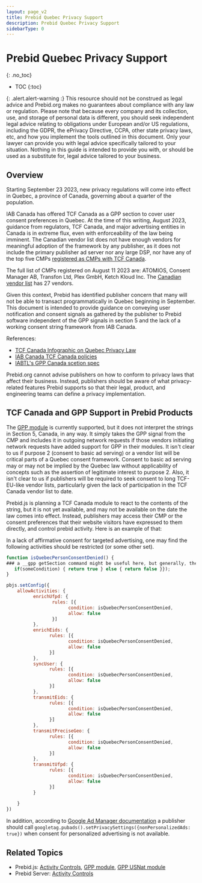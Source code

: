 ```yaml
---
layout: page_v2
title: Prebid Quebec Privacy Support
description: Prebid Quebec Privacy Support
sidebarType: 0
---
```


# Prebid Quebec Privacy Support
{: .no_toc}

- TOC
{:toc}

{: .alert.alert-warning :}
This resource should not be construed as legal advice and Prebid.org makes no guarantees about compliance with any law or regulation. Please note that because every company and its collection, use, and storage of personal data is different, you should seek independent legal advice relating to obligations under European and/or US regulations, including the GDPR, the ePrivacy Directive, CCPA, other state privacy laws, etc, and how you implement the tools outlined in this document. Only your lawyer can provide you with legal advice specifically tailored to your situation. Nothing in this guide is intended to provide you with, or should be used as a substitute for, legal advice tailored to your business.

## Overview

Starting September 23 2023, new privacy regulations will come into effect in Quebec, a province of Canada, governing about a quarter of the population.

IAB Canada has offered TCF Canada as a GPP section to cover user consent preferences in Quebec. At the time of this writing, August 2023, guidance from regulators, TCF Canada, and major advertising entities in Canada is in extreme flux, even with enforceability of the law being imminent. The Canadian vendor list does not have enough vendors for meaningful adoption of the framework by any publisher, as it does not include the primary publisher ad server nor any large DSP, nor have any of the top five CMPs [registered as CMPs with TCF Canada](https://iabcanada.com/tcf-canada/cmp-list/).

The full list of CMPs registered on August 11 2023 are: ATOMIOS, Consent Manager AB, Transfon Ltd, Plex GmbH, Ketch Kloud Inc. The [Canadian vendor list](https://vendor-list.consensu.org/v2/ca/vendor-list.json) has 27 vendors.

Given this context, Prebid has identified publisher concern that many will not be able to transact programmatically in Quebec beginning in September. This document is intended to provide guidance on conveying user notification and consent signals as gathered by the publisher to Prebid software independent of the GPP signals in section 5 and the lack of a working consent string framework from IAB Canada.

References:

- [TCF Canada Infographic on Quebec Privacy Law](https://iabcanada.com/content/uploads/2022/04/IAB-Canada_Quebec-Privacy-Law-Inforgraphic.pdf)
- [IAB Canada TCF Canada policies](https://iabcanada.com/tcf-canada/for-publishers/)
- [IABTL's GPP Canada scetion spec](https://github.com/InteractiveAdvertisingBureau/Global-Privacy-Platform/blob/main/Sections/Canada/GPPExtension%3A%20IAB%20Canada%20TCF.md)

Prebid.org cannot advise publishers on how to conform to privacy laws that affect their business. Instead, publishers should be aware of what privacy-related features Prebid supports so that their legal, product, and engineering teams can define a privacy implementation.

## TCF Canada and GPP Support in Prebid Products

The [GPP module](/dev-docs/modules/consentManagementGpp.html) is currently supported, but it does not interpret the strings in Section 5, Canada, in any way. It simply takes the GPP signal from the CMP and includes it in outgoing network requests if those vendors initiating network requests have added support for GPP in their modules. It isn't clear to us if purpose 2 (consent to basic ad serving) or a vendor list will be critical parts of a Quebec consent framework. Consent to basic ad serving may or may not be implied by the Quebec law without applicability of concepts such as the assertion of legitimate interest to purpose 2. Also, it isn't clear to us if publishers will be required to seek consent to long TCF-EU-like vendor lists, particularly given the lack of participation in the TCF Canada vendor list to date.

Prebid.js is planning a TCF Canada module to react to the contents of the string, but it is not yet available, and may not be available on the date the law comes into effect. Instead, publishers may access their CMP or the consent preferences that their website visitors have expressed to them directly, and control prebid activity. Here is an example of that:

In a lack of affirmative consent for targeted advertising, one may find the following activities should be restricted (or some other set).

```javascript
function isQuebecPersonConsentDenied() {
### a __gpp getSection command might be useful here, but generally, the publisher can implement this however they choose
   if(someCondition) { return true } else { return false }});
}

pbjs.setConfig({
    allowActivities: {
          enrichUfpd: {
                 rules: [{
                       condition: isQuebecPersonConsentDenied,
                       allow: false
                 }]
          },
          enrichEids: {
                rules: [{
                       condition: isQuebecPersonConsentDenied,
                       allow: false
                }]
          },
          syncUser: {
                rules: [{
                       condition: isQuebecPersonConsentDenied,
                       allow: false
                }]
          },
          transmitEids: {
                rules: [{
                       condition: isQuebecPersonConsentDenied,
                       allow: false
                }]
          },
          transmitPreciseGeo: {
                rules: [{
                       condition: isQuebecPersonConsentDenied,
                       allow: false
                }]
          },
          transmitUfpd: {
                rules: [{
                       condition: isQuebecPersonConsentDenied,
                       allow: false
                }]
          }
          
    }
})
```

In addition, according to [Google Ad Manager documentation](https://support.google.com/admanager/answer/7678538) a publisher should call `googletag.pubads().setPrivacySettings({nonPersonalizedAds: true})` when consent for personalized advertising is not available.

## Related Topics

- Prebid.js: [Activity Controls](/dev-docs/activity-controls.html), [GPP module](/dev-docs/modules/consentManagementGpp.html), [GPP USNat module](/dev-docs/modules/gppControl_usnat.html)
- Prebid Server: [Activity Controls](/prebid-server/features/pbs-activitycontrols.html)
